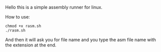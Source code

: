 Hello this is a simple assembly runner for linux.

How to use:

```
chmod +x rasm.sh
./rasm.sh
```

And then it will ask you for file name and you type the asm file name with the extension at the end.
